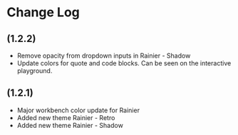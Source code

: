 # Change Log

## (1.2.2)

- Remove opacity from dropdown inputs in Rainier - Shadow
- Update colors for quote and code blocks. Can be seen on the interactive playground.

## (1.2.1) 

- Major workbench color update for Rainier
- Added new theme Rainier - Retro
- Added new theme Rainier - Shadow

